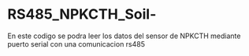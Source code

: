 # RS485_NPKCTH_Soil-
En este codigo se podra leer los datos del sensor de NPKCTH mediante puerto serial con una comunicacion rs485
